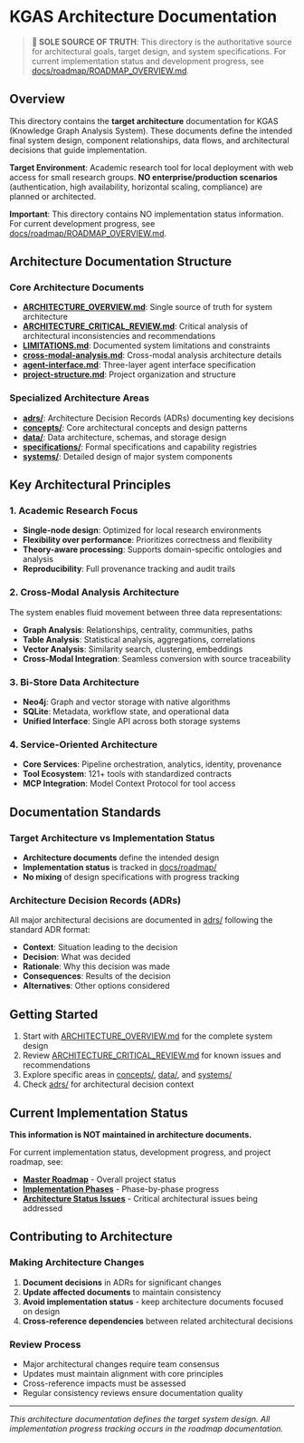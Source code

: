 # KGAS Architecture Documentation

> **📍 SOLE SOURCE OF TRUTH**: This directory is the authoritative source for architectural goals, target design, and system specifications. For current implementation status and development progress, see [docs/roadmap/ROADMAP_OVERVIEW.md](../roadmap/ROADMAP_OVERVIEW.md).

## Overview

This directory contains the **target architecture** documentation for KGAS (Knowledge Graph Analysis System). These documents define the intended final system design, component relationships, data flows, and architectural decisions that guide implementation.

**Target Environment**: Academic research tool for local deployment with web access for small research groups. **NO enterprise/production scenarios** (authentication, high availability, horizontal scaling, compliance) are planned or architected.

**Important**: This directory contains NO implementation status information. For current development progress, see [docs/roadmap/ROADMAP_OVERVIEW.md](../roadmap/ROADMAP_OVERVIEW.md).

## Architecture Documentation Structure

### Core Architecture Documents
- **[ARCHITECTURE_OVERVIEW.md](ARCHITECTURE_OVERVIEW.md)**: Single source of truth for system architecture
- **[ARCHITECTURE_CRITICAL_REVIEW.md](ARCHITECTURE_CRITICAL_REVIEW.md)**: Critical analysis of architectural inconsistencies and recommendations
- **[LIMITATIONS.md](LIMITATIONS.md)**: Documented system limitations and constraints
- **[cross-modal-analysis.md](cross-modal-analysis.md)**: Cross-modal analysis architecture details
- **[agent-interface.md](agent-interface.md)**: Three-layer agent interface specification
- **[project-structure.md](project-structure.md)**: Project organization and structure

### Specialized Architecture Areas
- **[adrs/](adrs/)**: Architecture Decision Records (ADRs) documenting key decisions
- **[concepts/](concepts/)**: Core architectural concepts and design patterns
- **[data/](data/)**: Data architecture, schemas, and storage design
- **[specifications/](specifications/)**: Formal specifications and capability registries
- **[systems/](systems/)**: Detailed design of major system components

## Key Architectural Principles

### 1. Academic Research Focus
- **Single-node design**: Optimized for local research environments
- **Flexibility over performance**: Prioritizes correctness and flexibility
- **Theory-aware processing**: Supports domain-specific ontologies and analysis
- **Reproducibility**: Full provenance tracking and audit trails

### 2. Cross-Modal Analysis Architecture
The system enables fluid movement between three data representations:
- **Graph Analysis**: Relationships, centrality, communities, paths
- **Table Analysis**: Statistical analysis, aggregations, correlations
- **Vector Analysis**: Similarity search, clustering, embeddings
- **Cross-Modal Integration**: Seamless conversion with source traceability

### 3. Bi-Store Data Architecture
- **Neo4j**: Graph and vector storage with native algorithms
- **SQLite**: Metadata, workflow state, and operational data
- **Unified Interface**: Single API across both storage systems

### 4. Service-Oriented Architecture
- **Core Services**: Pipeline orchestration, analytics, identity, provenance
- **Tool Ecosystem**: 121+ tools with standardized contracts
- **MCP Integration**: Model Context Protocol for tool access

## Documentation Standards

### Target Architecture vs Implementation Status
- **Architecture documents** define the intended design
- **Implementation status** is tracked in [docs/roadmap/](../roadmap/)
- **No mixing** of design specifications with progress tracking

### Architecture Decision Records (ADRs)
All major architectural decisions are documented in [adrs/](adrs/) following the standard ADR format:
- **Context**: Situation leading to the decision
- **Decision**: What was decided
- **Rationale**: Why this decision was made
- **Consequences**: Results of the decision
- **Alternatives**: Other options considered

## Getting Started

1. Start with [ARCHITECTURE_OVERVIEW.md](ARCHITECTURE_OVERVIEW.md) for the complete system design
2. Review [ARCHITECTURE_CRITICAL_REVIEW.md](ARCHITECTURE_CRITICAL_REVIEW.md) for known issues and recommendations
3. Explore specific areas in [concepts/](concepts/), [data/](data/), and [systems/](systems/)
4. Check [adrs/](adrs/) for architectural decision context

## Current Implementation Status

**This information is NOT maintained in architecture documents.**

For current implementation status, development progress, and project roadmap, see:
- **[Master Roadmap](../roadmap/ROADMAP_OVERVIEW.md)** - Overall project status
- **[Implementation Phases](../roadmap/phases/)** - Phase-by-phase progress
- **[Architecture Status Issues](../roadmap/architecture-status-issues.md)** - Critical architectural issues being addressed

## Contributing to Architecture

### Making Architecture Changes
1. **Document decisions** in ADRs for significant changes
2. **Update affected documents** to maintain consistency
3. **Avoid implementation status** - keep architecture documents focused on design
4. **Cross-reference dependencies** between related architectural decisions

### Review Process
- Major architectural changes require team consensus
- Updates must maintain alignment with core principles
- Cross-reference impacts must be assessed
- Regular consistency reviews ensure documentation quality

---

*This architecture documentation defines the target system design. All implementation progress tracking occurs in the roadmap documentation.*